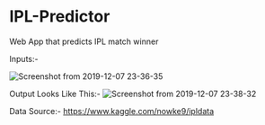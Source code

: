 # IPL-Predictor
Web App that predicts IPL match winner

Inputs:-

![Screenshot from 2019-12-07 23-36-35](https://user-images.githubusercontent.com/36365194/70378788-8f429080-194a-11ea-86aa-8a9fbf500883.png)

Output Looks Like This:-
![Screenshot from 2019-12-07 23-38-32](https://user-images.githubusercontent.com/36365194/70378816-d4ff5900-194a-11ea-88bd-f750a7884778.png)

Data Source:- https://www.kaggle.com/nowke9/ipldata
